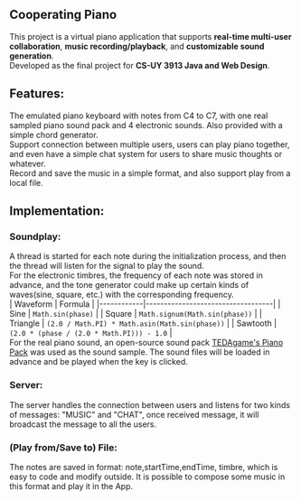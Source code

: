 ## Cooperating Piano
This project is a virtual piano application that supports **real-time multi-user collaboration**, **music recording/playback**, and **customizable sound generation**.  
Developed as the final project for **CS-UY 3913 Java and Web Design**.
## Features:
The emulated piano keyboard with notes from C4 to C7, with one real sampled piano sound pack and 4 electronic sounds. Also provided with a simple chord generator.
<br>
Support connection between multiple users, users can play piano together, and even have a simple chat system for users to share music thoughts or whatever.
<br>
Record and save the music in a simple format, and also support play from a local file.

## Implementation: 
### Soundplay: 
A thread is started for each note during the initialization process, and then the thread will listen for the signal to play the sound.
<br>
For the electronic timbres, the frequency of each note was stored in advance, and the tone generator could make up certain kinds of waves(sine, square, etc.) with the corresponding frequency. 
<br>
  | Waveform   | Formula                          |
  |------------|-----------------------------------|
  | Sine       | `Math.sin(phase)`                 |
  | Square     | `Math.signum(Math.sin(phase))`     |
  | Triangle   | `(2.0 / Math.PI) * Math.asin(Math.sin(phase))` |
  | Sawtooth   | `(2.0 * (phase / (2.0 * Math.PI))) - 1.0` |
<br>
For the real piano sound, an open-source sound pack [TEDAgame's Piano Pack](https://freesound.org/people/TEDAgame/packs/25405/) was used as the sound sample. The sound files will be loaded in advance and be played when the key is clicked. 


### Server:
The server handles the connection between users and listens for two kinds of messages: "MUSIC" and "CHAT", once received message, it will broadcast the message to all the users.

### (Play from/Save to) File:
The notes are saved in format: note,startTime,endTime, timbre, which is easy to code and modify outside. It is possible to compose some music in this format and play it in the App.
